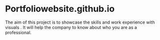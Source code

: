 # Portfoliowebsite.github.io
The aim of this project is to showcase the skills and work experience with visuals . It will help the company to know about who you are as a professional.

